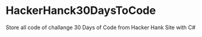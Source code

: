 # HackerHanck30DaysToCode
Store all code of challange 30 Days of Code from Hacker Hank Site with C#
